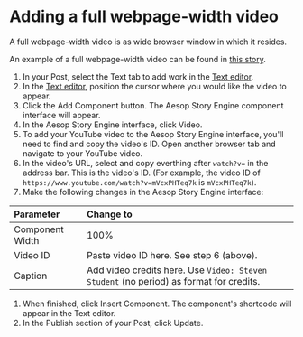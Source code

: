 # Adding a full webpage-width video

A full webpage-width video is as wide browser window in which it resides.

An example of a full webpage-width video can be found in [this story](http://election2016.mediamilwaukee.com/wisconsin/inside-the-minds-and-homes-of-voters-in-prairie-du-chien-wi).

1. In your Post, select the Text tab to add work in the [Text editor](https://jjloomis.gitbooks.io/wordpress-aesop-story-engine-basics/content/adding-content-to-your-site/working-with-content-in-the-text-editor.html). 
2. In the [Text editor](https://jjloomis.gitbooks.io/wordpress-aesop-story-engine-basics/content/adding-content-to-your-site/working-with-content-in-the-text-editor.html), position the cursor where you would like the video to appear.
3. Click the Add Component button. The Aesop Story Engine component interface will appear. 
4. In the Aesop Story Engine interface, click Video.
5. To add your YouTube video to the Aesop Story Engine interface, you'll need to find and copy the video's ID. Open another browser tab and navigate to your YouTube video. 
6. In the video's URL, select and copy everthing after `watch?v=` in the address bar. This is the video's ID. \(For example, the video ID of `https://www.youtube.com/watch?v=mVcxPHTeq7k` is `mVcxPHTeq7k`\).
7. Make the following changes in the Aesop Story Engine interface:

| Parameter | Change to |
| :--- | :--- |
| Component Width | 100% |
| Video ID | Paste video ID here. See step 6 \(above\). |
| Caption | Add video credits here. Use `Video: Steven Student` \(no period\) as format for credits. |

1. When finished, click Insert Component. The component's shortcode will appear in the Text editor. 
2. In the Publish section of your Post, click Update.



